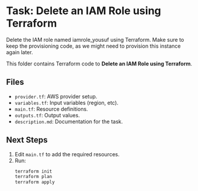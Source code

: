# Task: Delete an IAM Role using Terraform

Delete the IAM role named iamrole_yousuf using Terraform. Make sure to keep the provisioning code,
as we might need to provision this instance again later.

This folder contains Terraform code to **Delete an IAM Role using Terraform**.

## Files
- `provider.tf`: AWS provider setup.
- `variables.tf`: Input variables (region, etc).
- `main.tf`: Resource definitions.
- `outputs.tf`: Output values.
- `description.md`: Documentation for the task.

## Next Steps
1. Edit `main.tf` to add the required resources.
2. Run:
   ```bash
   terraform init
   terraform plan
   terraform apply
   ```
